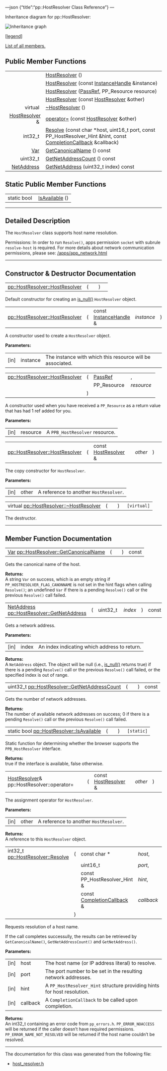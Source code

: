 —json {“title”:“pp::HostResolver Class Reference”} —

Inheritance diagram for pp::HostResolver:

![Inheritance graph](/docs/native-client/pepper_beta/cpp/classpp_1_1_host_resolver__inherit__graph.png)

<span class="legend">\[[legend](/docs/native-client/pepper_beta/cpp/graph_legend/)\]</span>

[List of all members.](/docs/native-client/pepper_beta/cpp/classpp_1_1_host_resolver-members/)

Public Member Functions
-----------------------

<table><tbody><tr class="odd"><td style="text-align: right;"> </td><td><a href="/docs/native-client/pepper_beta/cpp/classpp_1_1_host_resolver#a98885c5eb6ba873ee54cbb657f9e43f5" class="el">HostResolver</a> ()</td></tr><tr class="even"><td style="text-align: right;"> </td><td><a href="/docs/native-client/pepper_beta/cpp/classpp_1_1_host_resolver#aea32a40269f4ad3dc9d9cbadc89bea4f" class="el">HostResolver</a> (const <a href="/docs/native-client/pepper_beta/cpp/classpp_1_1_instance_handle/" class="el">InstanceHandle</a> &amp;instance)</td></tr><tr class="odd"><td style="text-align: right;"> </td><td><a href="/docs/native-client/pepper_beta/cpp/classpp_1_1_host_resolver#adc4f2b44c8281920fbce2c4b93eddce2" class="el">HostResolver</a> (<a href="/docs/native-client/pepper_beta/cpp/namespacepp#a339083c1beec620267bf8b3c55decaa5" class="el">PassRef</a>, PP_Resource resource)</td></tr><tr class="even"><td style="text-align: right;"> </td><td><a href="/docs/native-client/pepper_beta/cpp/classpp_1_1_host_resolver#a74ea3a85ad41ded8128b188c821cdb28" class="el">HostResolver</a> (const <a href="/docs/native-client/pepper_beta/cpp/classpp_1_1_host_resolver/" class="el">HostResolver</a> &amp;other)</td></tr><tr class="odd"><td style="text-align: right;">virtual </td><td><a href="/docs/native-client/pepper_beta/cpp/classpp_1_1_host_resolver#ad4d39f4e863917bc881fc98c236c9f84" class="el">~HostResolver</a> ()</td></tr><tr class="even"><td style="text-align: right;"><a href="/docs/native-client/pepper_beta/cpp/classpp_1_1_host_resolver/" class="el">HostResolver</a> &amp; </td><td><a href="/docs/native-client/pepper_beta/cpp/classpp_1_1_host_resolver#ab773cb42d3130d6973a8743bc7aba7bd" class="el">operator=</a> (const <a href="/docs/native-client/pepper_beta/cpp/classpp_1_1_host_resolver/" class="el">HostResolver</a> &amp;other)</td></tr><tr class="odd"><td style="text-align: right;">int32_t </td><td><a href="/docs/native-client/pepper_beta/cpp/classpp_1_1_host_resolver#a894d4ae712b4b30e639f6d838c2f9d98" class="el">Resolve</a> (const char *host, uint16_t port, const PP_HostResolver_Hint &amp;hint, const <a href="/docs/native-client/pepper_beta/cpp/classpp_1_1_completion_callback/" class="el">CompletionCallback</a> &amp;callback)</td></tr><tr class="even"><td style="text-align: right;"><a href="/docs/native-client/pepper_beta/cpp/classpp_1_1_var/" class="el">Var</a> </td><td><a href="/docs/native-client/pepper_beta/cpp/classpp_1_1_host_resolver#aaa2e0834d48b8356f8f3185bc615611d" class="el">GetCanonicalName</a> () const</td></tr><tr class="odd"><td style="text-align: right;">uint32_t </td><td><a href="/docs/native-client/pepper_beta/cpp/classpp_1_1_host_resolver#ace959e4cb6fd0a51669f6eff64e08ae3" class="el">GetNetAddressCount</a> () const</td></tr><tr class="even"><td style="text-align: right;"><a href="/docs/native-client/pepper_beta/cpp/classpp_1_1_net_address/" class="el">NetAddress</a> </td><td><a href="/docs/native-client/pepper_beta/cpp/classpp_1_1_host_resolver#a3680cf97d53a80a536c5dc6441a4c6e7" class="el">GetNetAddress</a> (uint32_t index) const</td></tr></tbody></table>

Static Public Member Functions
------------------------------

<table><tbody><tr class="odd"><td style="text-align: right;">static bool </td><td><a href="/docs/native-client/pepper_beta/cpp/classpp_1_1_host_resolver#ad56c139fa37d665cbb7e33f4d592b421" class="el">IsAvailable</a> ()</td></tr></tbody></table>

------------------------------------------------------------------------

<span id="details" class="anchor" style="margin: 0;"></span>

Detailed Description
--------------------

The `HostResolver` class supports host name resolution.

Permissions: In order to run `Resolve()`, apps permission `socket` with subrule `resolve-host` is required. For more details about network communication permissions, please see: [/apps/app\_network.html](/apps/app_network.html)

------------------------------------------------------------------------

Constructor & Destructor Documentation
--------------------------------------

<span id="a98885c5eb6ba873ee54cbb657f9e43f5" class="anchor" style="margin: 0;"></span>

<table><tbody><tr class="odd"><td><a href="/docs/native-client/pepper_beta/cpp/classpp_1_1_host_resolver#a98885c5eb6ba873ee54cbb657f9e43f5" class="el">pp::HostResolver::HostResolver</a></td><td>(</td><td></td><td>)</td><td></td></tr></tbody></table>

Default constructor for creating an <a href="/docs/native-client/pepper_beta/cpp/classpp_1_1_resource#a859068e34cdc2dc0b78754c255323aa9" class="el" title="This functions determines if this resource is invalid or uninitialized.">is_null()</a> `HostResolver` object.

<span id="aea32a40269f4ad3dc9d9cbadc89bea4f" class="anchor" style="margin: 0;"></span>

<table><tbody><tr class="odd"><td><a href="/docs/native-client/pepper_beta/cpp/classpp_1_1_host_resolver#a98885c5eb6ba873ee54cbb657f9e43f5" class="el">pp::HostResolver::HostResolver</a></td><td>(</td><td>const <a href="/docs/native-client/pepper_beta/cpp/classpp_1_1_instance_handle/" class="el">InstanceHandle</a> &amp; </td><td><em>instance</em></td><td>)</td><td><code> [explicit]</code></td></tr></tbody></table>

A constructor used to create a `HostResolver` object.

**Parameters:**  

<table><tbody><tr class="odd"><td>[in]</td><td>instance</td><td>The instance with which this resource will be associated.</td></tr></tbody></table>

<span id="adc4f2b44c8281920fbce2c4b93eddce2" class="anchor" style="margin: 0;"></span>

<table><tbody><tr class="odd"><td><a href="/docs/native-client/pepper_beta/cpp/classpp_1_1_host_resolver#a98885c5eb6ba873ee54cbb657f9e43f5" class="el">pp::HostResolver::HostResolver</a></td><td>(</td><td><a href="/docs/native-client/pepper_beta/cpp/namespacepp#a339083c1beec620267bf8b3c55decaa5" class="el">PassRef</a> </td><td>,</td></tr><tr class="even"><td></td><td></td><td>PP_Resource </td><td><em>resource</em> </td></tr><tr class="odd"><td></td><td>)</td><td></td><td></td></tr></tbody></table>

A constructor used when you have received a `PP_Resource` as a return value that has had 1 ref added for you.

**Parameters:**  

<table><tbody><tr class="odd"><td>[in]</td><td>resource</td><td>A <code>PPB_HostResolver</code> resource.</td></tr></tbody></table>

<span id="a74ea3a85ad41ded8128b188c821cdb28" class="anchor" style="margin: 0;"></span>

<table><tbody><tr class="odd"><td><a href="/docs/native-client/pepper_beta/cpp/classpp_1_1_host_resolver#a98885c5eb6ba873ee54cbb657f9e43f5" class="el">pp::HostResolver::HostResolver</a></td><td>(</td><td>const <a href="/docs/native-client/pepper_beta/cpp/classpp_1_1_host_resolver/" class="el">HostResolver</a> &amp; </td><td><em>other</em></td><td>)</td><td></td></tr></tbody></table>

The copy constructor for `HostResolver`.

**Parameters:**  

<table><tbody><tr class="odd"><td>[in]</td><td>other</td><td>A reference to another <code>HostResolver</code>.</td></tr></tbody></table>

<span id="ad4d39f4e863917bc881fc98c236c9f84" class="anchor" style="margin: 0;"></span>

<table><tbody><tr class="odd"><td>virtual <a href="/docs/native-client/pepper_beta/cpp/classpp_1_1_host_resolver#ad4d39f4e863917bc881fc98c236c9f84" class="el">pp::HostResolver::~HostResolver</a></td><td>(</td><td></td><td>)</td><td><code> [virtual]</code></td></tr></tbody></table>

The destructor.

------------------------------------------------------------------------

Member Function Documentation
-----------------------------

<span id="aaa2e0834d48b8356f8f3185bc615611d" class="anchor" style="margin: 0;"></span>

<table><tbody><tr class="odd"><td><a href="/docs/native-client/pepper_beta/cpp/classpp_1_1_var/" class="el">Var</a> <a href="/docs/native-client/pepper_beta/cpp/classpp_1_1_host_resolver#aaa2e0834d48b8356f8f3185bc615611d" class="el">pp::HostResolver::GetCanonicalName</a></td><td>(</td><td></td><td>)</td><td>const</td></tr></tbody></table>

Gets the canonical name of the host.

**Returns:**  
A string `Var` on success, which is an empty string if `PP_HOSTRESOLVER_FLAG_CANONNAME` is not set in the hint flags when calling `Resolve()`; an undefined `Var` if there is a pending `Resolve()` call or the previous `Resolve()` call failed.

<span id="a3680cf97d53a80a536c5dc6441a4c6e7" class="anchor" style="margin: 0;"></span>

<table><tbody><tr class="odd"><td><a href="/docs/native-client/pepper_beta/cpp/classpp_1_1_net_address/" class="el">NetAddress</a> <a href="/docs/native-client/pepper_beta/cpp/classpp_1_1_host_resolver#a3680cf97d53a80a536c5dc6441a4c6e7" class="el">pp::HostResolver::GetNetAddress</a></td><td>(</td><td>uint32_t </td><td><em>index</em></td><td>)</td><td>const</td></tr></tbody></table>

Gets a network address.

**Parameters:**  

<table><tbody><tr class="odd"><td>[in]</td><td>index</td><td>An index indicating which address to return.</td></tr></tbody></table>

**Returns:**  
A `NetAddress` object. The object will be null (i.e., <a href="/docs/native-client/pepper_beta/cpp/classpp_1_1_resource#a859068e34cdc2dc0b78754c255323aa9" class="el" title="This functions determines if this resource is invalid or uninitialized.">is_null()</a> returns true) if there is a pending `Resolve()` call or the previous `Resolve()` call failed, or the specified index is out of range.

<span id="ace959e4cb6fd0a51669f6eff64e08ae3" class="anchor" style="margin: 0;"></span>

<table><tbody><tr class="odd"><td>uint32_t <a href="/docs/native-client/pepper_beta/cpp/classpp_1_1_host_resolver#ace959e4cb6fd0a51669f6eff64e08ae3" class="el">pp::HostResolver::GetNetAddressCount</a></td><td>(</td><td></td><td>)</td><td>const</td></tr></tbody></table>

Gets the number of network addresses.

**Returns:**  
The number of available network addresses on success; 0 if there is a pending `Resolve()` call or the previous `Resolve()` call failed.

<span id="ad56c139fa37d665cbb7e33f4d592b421" class="anchor" style="margin: 0;"></span>

<table><tbody><tr class="odd"><td>static bool <a href="/docs/native-client/pepper_beta/cpp/classpp_1_1_host_resolver#ad56c139fa37d665cbb7e33f4d592b421" class="el">pp::HostResolver::IsAvailable</a></td><td>(</td><td></td><td>)</td><td><code> [static]</code></td></tr></tbody></table>

Static function for determining whether the browser supports the `PPB_HostResolver` interface.

**Returns:**  
true if the interface is available, false otherwise.

<span id="ab773cb42d3130d6973a8743bc7aba7bd" class="anchor" style="margin: 0;"></span>

<table><tbody><tr class="odd"><td><a href="/docs/native-client/pepper_beta/cpp/classpp_1_1_host_resolver/" class="el">HostResolver</a>&amp; pp::HostResolver::operator=</td><td>(</td><td>const <a href="/docs/native-client/pepper_beta/cpp/classpp_1_1_host_resolver/" class="el">HostResolver</a> &amp; </td><td><em>other</em></td><td>)</td><td></td></tr></tbody></table>

The assignment operator for `HostResolver`.

**Parameters:**  

<table><tbody><tr class="odd"><td>[in]</td><td>other</td><td>A reference to another <code>HostResolver</code>.</td></tr></tbody></table>

**Returns:**  
A reference to this `HostResolver` object.

<span id="a894d4ae712b4b30e639f6d838c2f9d98" class="anchor" style="margin: 0;"></span>

<table><tbody><tr class="odd"><td>int32_t <a href="/docs/native-client/pepper_beta/cpp/classpp_1_1_host_resolver#a894d4ae712b4b30e639f6d838c2f9d98" class="el">pp::HostResolver::Resolve</a></td><td>(</td><td>const char * </td><td><em>host</em>,</td></tr><tr class="even"><td></td><td></td><td>uint16_t </td><td><em>port</em>,</td></tr><tr class="odd"><td></td><td></td><td>const PP_HostResolver_Hint &amp; </td><td><em>hint</em>,</td></tr><tr class="even"><td></td><td></td><td>const <a href="/docs/native-client/pepper_beta/cpp/classpp_1_1_completion_callback/" class="el">CompletionCallback</a> &amp; </td><td><em>callback</em> </td></tr><tr class="odd"><td></td><td>)</td><td></td><td></td></tr></tbody></table>

Requests resolution of a host name.

If the call completes successully, the results can be retrieved by `GetCanonicalName()`, `GetNetAddressCount()` and `GetNetAddress()`.

**Parameters:**  

<table><tbody><tr class="odd"><td>[in]</td><td>host</td><td>The host name (or IP address literal) to resolve.</td></tr><tr class="even"><td>[in]</td><td>port</td><td>The port number to be set in the resulting network addresses.</td></tr><tr class="odd"><td>[in]</td><td>hint</td><td>A <code>PP_HostResolver_Hint</code> structure providing hints for host resolution.</td></tr><tr class="even"><td>[in]</td><td>callback</td><td>A <code>CompletionCallback</code> to be called upon completion.</td></tr></tbody></table>

**Returns:**  
An int32\_t containing an error code from `pp_errors.h`. `PP_ERROR_NOACCESS` will be returned if the caller doesn’t have required permissions. `PP_ERROR_NAME_NOT_RESOLVED` will be returned if the host name couldn’t be resolved.

------------------------------------------------------------------------

The documentation for this class was generated from the following file:

-   <a href="/docs/native-client/pepper_beta/cpp/host__resolver_8h/" class="el">host_resolver.h</a>
